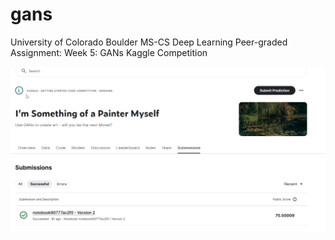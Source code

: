 # gans
University of Colorado Boulder MS-CS Deep Learning Peer-graded Assignment: Week 5: GANs Kaggle Competition

![GANs Kaggle Score](gans_kaggle_score.png)

